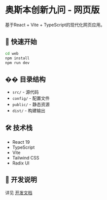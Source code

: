 # 奥斯本创新九问 - 网页版

基于React + Vite + TypeScript的现代化网页应用。

## 🚀 快速开始

```bash
cd web
npm install
npm run dev
```

## �� 目录结构

- `src/` - 源代码
- `config/` - 配置文件
- `public/` - 静态资源
- `dist/` - 构建输出

## 🛠️ 技术栈

- React 19
- TypeScript
- Vite
- Tailwind CSS
- Radix UI

## 📝 开发说明

详见 [开发文档](../../docs/web/)

